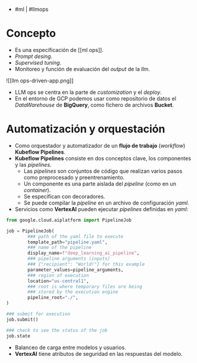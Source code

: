 - #ml | #llmops

# Concepto
- Es una especificación de [[ml ops]]. 
- *Prompt desing*.
- *Supervised tuning*.
- Monitoreo y función de evaluación del *output* de la *llm*.

![[llm ops-driven-app.png]]
- LLM ops se centra en la parte de *customization* y el *deploy*.
- En el entorno de GCP podemos usar como repositorio de datos el *DataWarehouse* de **BigQuery**, como fichero de archivos **Bucket**.
	
# Automatización y orquestación
- Como orquestador y automatizador de un **flujo de trabajo** (*workflow*) **Kubeflow Pipelines**.
- **Kubeflow Pipelines** consiste en dos conceptos clave, los componentes y las *pipelines*.
	- Las *pipelines* son conjuntos de código que realizan varios pasos como preprocesado y preentrenamiento.
	- Un componente es una parte aislada del *pipeline* (como en un *container*).
	- Se especifican con decoradores.
	- Se puede compilar la *pipeline* en un archivo de configuración *yaml*.
- Servicios como **VertexAI** pueden ejecutar *pipelines* definidas en *yaml*:
```python
from google.cloud.aiplatform import PipelineJob

job = PipelineJob(
        ### path of the yaml file to execute
        template_path="pipeline.yaml",
        ### name of the pipeline
        display_name=f"deep_learning_ai_pipeline",
        ### pipeline arguments (inputs)
        ### {"recipient": "World!"} for this example
        parameter_values=pipeline_arguments,
        ### region of execution
        location="us-central1",
        ### root is where temporary files are being 
        ### stored by the execution engine
        pipeline_root="./",
)

### submit for execution
job.submit()

### check to see the status of the job
job.state
```

- Balanceo de carga entre modelos y usuarios.
- **VertexAI** tiene atributos de seguridad en las respuestas del modelo.